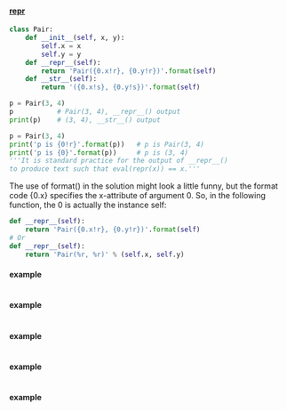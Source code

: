 #### [__repr__](http://chimera.labs.oreilly.com/books/1230000000393/ch08.html#_problem_119)
```python
class Pair:
    def __init__(self, x, y):
        self.x = x
        self.y = y
    def __repr__(self):
        return 'Pair({0.x!r}, {0.y!r})'.format(self)
    def __str__(self):
        return '({0.x!s}, {0.y!s})'.format(self)

p = Pair(3, 4)
p           # Pair(3, 4), __repr__() output
print(p)    # (3, 4), __str__() output

p = Pair(3, 4)
print('p is {0!r}'.format(p))   # p is Pair(3, 4)
print('p is {0}'.format(p))     # p is (3, 4)
'''It is standard practice for the output of __repr__()
to produce text such that eval(repr(x)) == x.'''
```
The use of format() in the solution might look a little funny, but the format code {0.x} specifies the x-attribute of argument 0. So, in the following function, the 0 is actually the instance self:

```python
def __repr__(self):
    return 'Pair({0.x!r}, {0.y!r})'.format(self)
# Or
def __repr__(self):
    return 'Pair(%r, %r)' % (self.x, self.y)
```

#### example
```python
```

#### example
```python
```

#### example
```python
```

#### example
```python
```

#### example
```python
```
